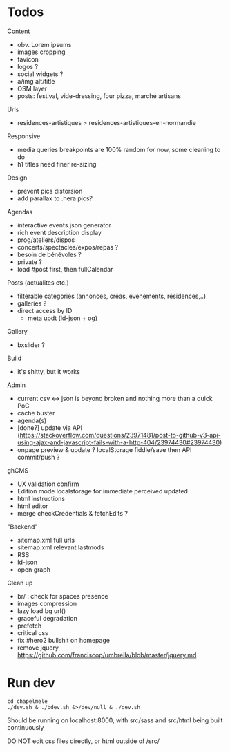 Todos
=====

Content
* obv. Lorem ipsums
* images cropping
* favicon
* logos ?
* social widgets ?
* a/img alt/title
* OSM layer
* posts: festival, vide-dressing, four pizza, marché artisans

Urls
* residences-artistiques > residences-artistiques-en-normandie

Responsive
* media queries breakpoints are 100% random for now, some cleaning to do
* h1 titles need finer re-sizing

Design
* prevent pics distorsion
* add parallax to .hera pics?

Agendas
* interactive events.json generator
* rich event description display
* prog/ateliers/dispos
* concerts/spectacles/expos/repas ?
* besoin de bénévoles ?
* private ?
* load #post first, then fullCalendar

Posts (actualites etc.)
* filterable categories (annonces, créas, évenements, résidences,..)
* galleries ?
* direct access by ID
	* meta updt (ld-json + og)

Gallery
* bxslider ?

Build
* it's shitty, but it works

Admin
* current csv <-> json is beyond broken and nothing more than a quick PoC
* cache buster
* agenda(s)
* [done?] update via API (https://stackoverflow.com/questions/23971481/post-to-github-v3-api-using-ajax-and-javascript-fails-with-a-http-404/23974430#23974430)
* onpage preview & update ? localStorage fiddle/save then API commit/push ?

ghCMS
* UX validation confirm
* Edition mode localstorage for immediate perceived updated
* html instructions
* html editor
* merge checkCredentials & fetchEdits ?

"Backend"
* sitemap.xml full urls
* sitemap.xml relevant lastmods
* RSS
* ld-json
* open graph

Clean up
* br/ : check for spaces presence
* images compression
* lazy load bg url()
* graceful degradation
* prefetch
* critical css
* fix #hero2 bullshit on homepage
* remove jquery
	https://github.com/franciscop/umbrella/blob/master/jquery.md


Run dev
=======

    cd chapelmele
    ./dev.sh & ./bdev.sh &>/dev/null & ./dev.sh

Should be running on localhost:8000, with src/sass and src/html being built continuously

DO NOT edit css files directly, or html outside of /src/